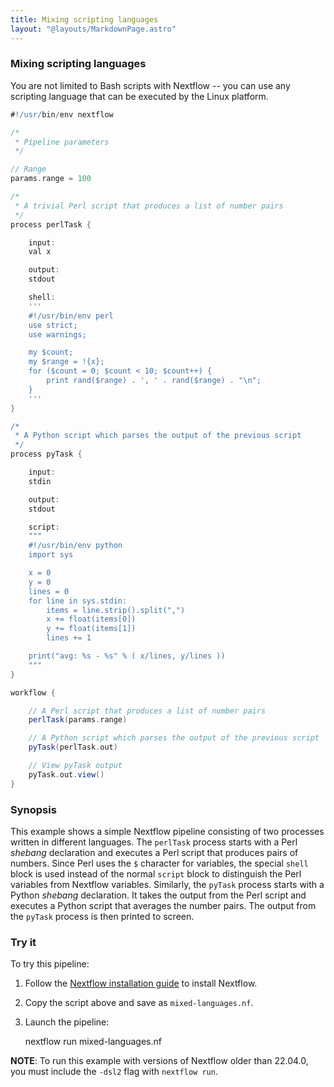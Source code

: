 ```yaml
---
title: Mixing scripting languages
layout: "@layouts/MarkdownPage.astro"
---
```


<div class="blg-summary example">
<h3>Mixing scripting languages</h3>

<p class="text-muted">
    You are not limited to Bash scripts with Nextflow -- you can use any scripting language that can be executed by the Linux platform.
</p>

```groovy
#!/usr/bin/env nextflow

/*
 * Pipeline parameters
 */

// Range
params.range = 100

/*
 * A trivial Perl script that produces a list of number pairs
 */
process perlTask {

    input:
    val x

    output:
    stdout

    shell:
    '''
    #!/usr/bin/env perl
    use strict;
    use warnings;

    my $count;
    my $range = !{x};
    for ($count = 0; $count < 10; $count++) {
        print rand($range) . ', ' . rand($range) . "\n";
    }
    '''
}

/*
 * A Python script which parses the output of the previous script
 */
process pyTask {

    input:
    stdin

    output:
    stdout

    script:
    """
    #!/usr/bin/env python
    import sys

    x = 0
    y = 0
    lines = 0
    for line in sys.stdin:
        items = line.strip().split(",")
        x += float(items[0])
        y += float(items[1])
        lines += 1

    print("avg: %s - %s" % ( x/lines, y/lines ))
    """
}

workflow {

    // A Perl script that produces a list of number pairs
    perlTask(params.range)

    // A Python script which parses the output of the previous script
    pyTask(perlTask.out)

    // View pyTask output
    pyTask.out.view()
}
```

</div>

### Synopsis

This example shows a simple Nextflow pipeline consisting of two processes written in different languages. The `perlTask` process starts with a Perl _shebang_ declaration and executes a Perl script that produces pairs of numbers. Since Perl uses the `$` character for variables, the special `shell` block is used instead of the normal `script` block to distinguish the Perl variables from Nextflow variables. Similarly, the `pyTask` process starts with a Python _shebang_ declaration. It takes the output from the Perl script and executes a Python script that averages the number pairs. The output from the `pyTask` process is then printed to screen.

### Try it

To try this pipeline:

1. Follow the [Nextflow installation guide](https://www.nextflow.io/docs/latest/install.html#install-nextflow) to install Nextflow.
2. Copy the script above and save as `mixed-languages.nf`.
3. Launch the pipeline:

    nextflow run mixed-languages.nf

**NOTE**: To run this example with versions of Nextflow older than 22.04.0, you must include the `-dsl2` flag with `nextflow run`.
